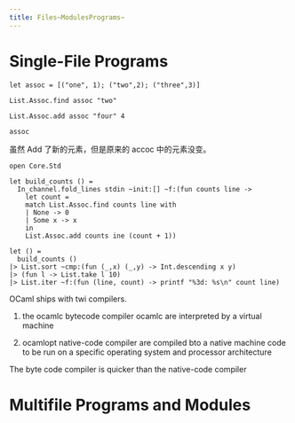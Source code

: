 ```yaml
---
title: Files~ModulesPrograms~
---
```


Single-File Programs
====================

``` {.ocaml}
let assoc = [("one", 1); ("two",2); ("three",3)]

```

``` {.ocaml}
List.Assoc.find assoc "two"

```

``` {.ocaml}
List.Assoc.add assoc "four" 4

```

``` {.ocaml}
assoc

```

虽然 Add 了新的元素，但是原来的 accoc 中的元素没变。

``` {.ocaml}
open Core.Std

let build_counts () = 
  In_channel.fold_lines stdin ~init:[] ~f:(fun counts line ->
    let count = 
    match List.Assoc.find counts line with
    | None -> 0
    | Some x -> x
    in 
    List.Assoc.add counts ine (count + 1))

let () = 
  build_counts ()
|> List.sort ~cmp:(fun (_,x) (_,y) -> Int.descending x y)
|> (fun l -> List.take l 10)
|> List.iter ~f:(fun (line, count) -> printf "%3d: %s\n" count line)

```

OCaml ships with twi compilers.

1.  the ocamlc bytecode compiler ocamlc are interpreted by a virtual
    machine

2.  ocamlopt native-code compiler are compiled bto a native machine code
    to be run on a specific operating system and processor architecture

The byte code compiler is quicker than the native-code compiler

Multifile Programs and Modules
==============================

``` {.ocaml}


```
